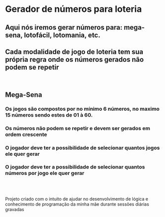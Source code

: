 # Gerador de números para loteria

## Aqui nós iremos gerar números para: mega-sena, lotofácil, lotomania, etc.
## Cada modalidade de jogo de loteria tem sua própria regra onde os números gerados não podem se repetir

<br>

## Mega-Sena
### Os jogos são compostos por no mínimo 6 números, no maximo 15 números sendo estes de 01 à 60.
### Os números não podem se repetir e devem ser gerados em ordem crescente
### O jogador deve ter a possibilidade de selecionar quantos jogos ele quer gerar
### O jogador deve ter a possibilidade de selecionar quantos números por jogo ele quer gerar

<br><br>

<p>Projeto criado com o intuito de ajudar no desenvolvimento de lógica e conhecimento de programação da minha mãe durante sessões diárias gravadas</p>
